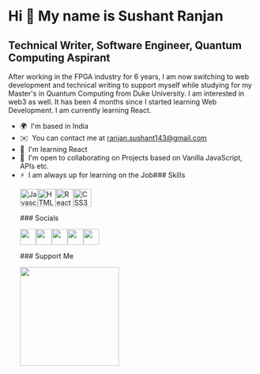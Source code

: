 Hi 👋 My name is Sushant Ranjan
===============================

Technical Writer, Software Engineer, Quantum Computing Aspirant
---------------------------------------------------------------

After working in the FPGA industry for 6 years, I am now switching to web development and technical writing to support myself while studying for my Master's in Quantum Computing from Duke University. I am interested in web3 as well. It has been 4 months since I started learning Web Development. I am currently learning React.

*   🌍  I'm based in India
*   ✉️  You can contact me at [ranjan.sushant143@gmail.com](mailto:ranjan.sushant143@gmail.com)
*   🧠  I'm learning React
*   🤝  I'm open to collaborating on Projects based on Vanilla JavaScript, APIs etc.
*   ⚡  I am always up for learning on the Job### Skills<p align="left"><a href="https://developer.mozilla.org/en-US/docs/Web/JavaScript" target="_blank" rel="noreferrer"><img src="https://cdn.jsdelivr.net/gh/devicons/devicon/icons/javascript/javascript-original.svg" width="36" height="36" alt="Javascript" /></a><a href="https://developer.mozilla.org/en-US/docs/Glossary/HTML5" target="_blank" rel="noreferrer"><img src="https://cdn.jsdelivr.net/gh/devicons/devicon/icons/html5/html5-plain.svg" width="36" height="36" alt="HTML5" /></a><a href="https://reactjs.org/" target="_blank" rel="noreferrer"><img src="https://cdn.jsdelivr.net/gh/devicons/devicon/icons/react/react-original.svg" width="36" height="36" alt="React" /></a><a href="https://www.w3.org/TR/CSS/#css" target="_blank" rel="noreferrer"><img src="https://cdn.jsdelivr.net/gh/devicons/devicon/icons/css3/css3-plain.svg" width="36" height="36" alt="CSS3" /></a></p>
                    ### Socials<p align="left"><a href="https://discord.com/users/Sushant Ranjan (he/his)#3213" target="_blank" rel="noreferrer"><img src="https://raw.githubusercontent.com/danielcranney/readme-generator/main/public/icons/socials/discord.svg" width="32" height="32" /></a><a href="https://www.github.com/RanjanSushant" target="_blank" rel="noreferrer"><img src="https://raw.githubusercontent.com/danielcranney/readme-generator/main/public/icons/socials/github.svg" width="32" height="32" /></a><a href="http://www.hashnode.com/@ranjansushant" target="_blank" rel="noreferrer"><img src="https://raw.githubusercontent.com/danielcranney/readme-generator/main/public/icons/socials/hashnode.svg" width="32" height="32" /></a><a href="https://www.linkedin.com/in/sushantranjan" target="_blank" rel="noreferrer"><img src="https://raw.githubusercontent.com/danielcranney/readme-generator/main/public/icons/socials/linkedin.svg" width="32" height="32" /></a><a href="https://www.twitter.com/sushantranjan4u" target="_blank" rel="noreferrer"><img src="https://raw.githubusercontent.com/danielcranney/readme-generator/main/public/icons/socials/twitter.svg" width="32" height="32" /></a></p>
                    ### Support Me<p><a href="https://www.buymeacoffee.com/sushantranjan4u"><img src="https://cdn.buymeacoffee.com/buttons/v2/default-yellow.png" width="200" /></a></p>
